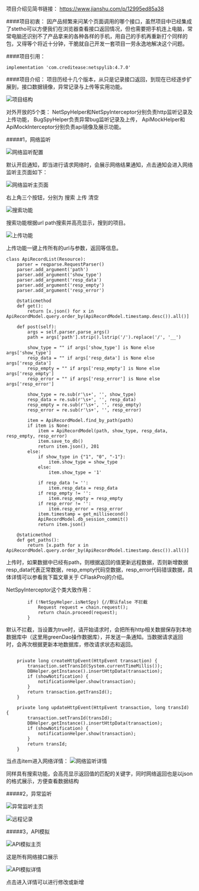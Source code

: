 项目介绍见简书链接：
https://www.jianshu.com/p/12995ed85a38


####项目初衷：
因产品频繁来问某个页面调用的哪个接口，虽然项目中已经集成了stetho可以方便我们在浏览器查看接口返回情况，但也需要把手机连上电脑，常常电脑还识别不了产品拿来的各种各样的手机，用自己的手机再重新打个同样的包，又得等个将近十分钟，干脆就自己开发一套项目一劳永逸地解决这个问题。

####项目引用：
```
implementation 'com.creditease:netspylib:4.7.0'
```
####项目介绍：
项目历经十几个版本，从只是记录接口返回，到现在已经逐步扩展到，接口数据镜像，异常记录与上传等实用功能。

![项目结构](https://upload-images.jianshu.io/upload_images/4334234-cb1e20d72c35179d.png?imageMogr2/auto-orient/strip%7CimageView2/2/w/1240)

对外开放的5个类：
NetSpyHelper和NetSpyInterceptor分别负责http监听记录及上传功能，
BugSpyHelper负责异常bug监听记录及上传，
ApiMockHelper和ApiMockInterceptor分别负责api镜像及展示功能。

#####1，网络监听

![网络监听配置](https://upload-images.jianshu.io/upload_images/4334234-dd3015e2743ba291.png?imageMogr2/auto-orient/strip%7CimageView2/2/w/1240)

默认开启通知，即当进行请求网络时，会展示网络结果通知，点击通知会进入网络监听主页面如下：

![网络监听主页面](https://upload-images.jianshu.io/upload_images/4334234-74f76f567281e6c5.png?imageMogr2/auto-orient/strip%7CimageView2/2/w/1240)

右上角三个按钮，分别为 搜索 上传 清空

![搜索功能](https://upload-images.jianshu.io/upload_images/4334234-554d53dd20b6ea43.png?imageMogr2/auto-orient/strip%7CimageView2/2/w/1240)

搜索功能根据url path搜索并高亮显示，搜到的项目。

![上传功能](https://upload-images.jianshu.io/upload_images/4334234-21d734fac946fb38.png?imageMogr2/auto-orient/strip%7CimageView2/2/w/1240)

上传功能一键上传所有的url与参数，返回等信息。
```
class ApiRecordList(Resource):
    parser = reqparse.RequestParser()
    parser.add_argument('path')
    parser.add_argument('show_type')
    parser.add_argument('resp_data')
    parser.add_argument('resp_empty')
    parser.add_argument('resp_error')

    @staticmethod
    def get():
        return [x.json() for x in ApiRecordModel.query.order_by(ApiRecordModel.timestamp.desc()).all()]

    def post(self):
        args = self.parser.parse_args()
        path = args['path'].strip().lstrip('/').replace('/', '__')

        show_type = "" if args['show_type'] is None else args['show_type']
        resp_data = "" if args['resp_data'] is None else args['resp_data']
        resp_empty = "" if args['resp_empty'] is None else args['resp_empty']
        resp_error = "" if args['resp_error'] is None else args['resp_error']

        show_type = re.sub(r'\s+', '', show_type)
        resp_data = re.sub(r'\s+', '', resp_data)
        resp_empty = re.sub(r'\s+', '', resp_empty)
        resp_error = re.sub(r'\s+', '', resp_error)

        item = ApiRecordModel.find_by_path(path)
        if item is None:
            item = ApiRecordModel(path, show_type, resp_data, resp_empty, resp_error)
            item.save_to_db()
            return item.json(), 201
        else:
            if show_type in {"1", "0", "-1"}:
                item.show_type = show_type
            else:
                item.show_type = '1'

            if resp_data != '':
                item.resp_data = resp_data
            if resp_empty != '':
                item.resp_empty = resp_empty
            if resp_error != '':
                item.resp_error = resp_error
            item.timestamp = get_millisecond()
            ApiRecordModel.db_session_commit()
            return item.json()

    @staticmethod
    def get_paths():
        return [x.path for x in ApiRecordModel.query.order_by(ApiRecordModel.timestamp.desc()).all()]
```
上传时，如果数据中已经有path，则根据返回的值更新远程数据，否则新增数据
resp_data代表正常数据，resp_empty代码空数据，resp_error代码错误数据，具体详情可以参看我下篇文章关于 CFlaskProj的介绍。

NetSpyInterceptor这个类大致作用：

```
        if (!NetSpyHelper.isNetSpy) {//默认false 不拦截
            Request request = chain.request();
            return chain.proceed(request);
        }
```
默认不拦截，当设置为true时，请开始请求时，会把所有http相关数据保存到本地数据库中（这里用greenDao操作数据库），并发送一条通知。当数据请求返回时，会再次根据更新本地数据库，修改请求状态和返回。
```

    private long createHttpEvent(HttpEvent transaction) {
        transaction.setTransId(System.currentTimeMillis());
        DBHelper.getInstance().insertHttpData(transaction);
        if (showNotification) {
            notificationHelper.show(transaction);
        }
        return transaction.getTransId();
    }

    private long updateHttpEvent(HttpEvent transaction, long transId) {
        transaction.setTransId(transId);
        DBHelper.getInstance().insertHttpData(transaction);
        if (showNotification) {
            notificationHelper.show(transaction);
        }
        return transId;
    }
```

当点击item进入网络详情：
![网络监听详情](https://upload-images.jianshu.io/upload_images/4334234-928e3247522f1fbd.png?imageMogr2/auto-orient/strip%7CimageView2/2/w/1240)

同样具有搜索功能，会高亮显示返回值的匹配的关键字，同时网络返回也是以json的格式展示，方便查看数据结构

#####2，异常监听

![异常监听主页](https://upload-images.jianshu.io/upload_images/4334234-fa29de19e12a9ed8.png?imageMogr2/auto-orient/strip%7CimageView2/2/w/1240)

![远程记录](https://upload-images.jianshu.io/upload_images/4334234-7f1768a24c3a8b73.png?imageMogr2/auto-orient/strip%7CimageView2/2/w/1240)

#####3，API模拟

![API模拟主页](https://upload-images.jianshu.io/upload_images/4334234-069ee5bb3f68480b.png?imageMogr2/auto-orient/strip%7CimageView2/2/w/1240)

这是所有网络接口展示


![API模拟详情](https://upload-images.jianshu.io/upload_images/4334234-2eafe47d020057c4.png?imageMogr2/auto-orient/strip%7CimageView2/2/w/1240)

点击进入详情可以进行修改或新增


